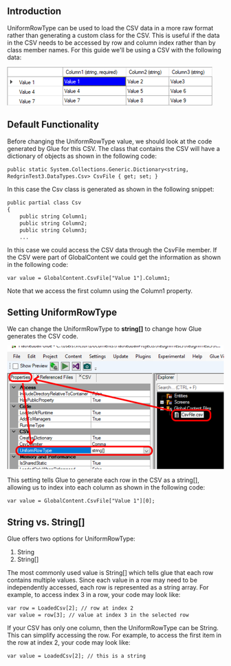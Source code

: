 ## Introduction

UniformRowType can be used to load the CSV data in a more raw format rather than generating a custom class for the CSV. This is useful if the data in the CSV needs to be accessed by row and column index rather than by class member names. For this guide we'll be using a CSV with the following data:

![](/media/2019-05-img_5ccd9c025c7c5.png)

## Default Functionality

Before changing the UniformRowType value, we should look at the code generated by Glue for this CSV. The class that contains the CSV will have a dictionary of objects as shown in the following code:

``` lang:c#
public static System.Collections.Generic.Dictionary<string, RedgrinTest3.DataTypes.Csv> CsvFile { get; set; }
```

In this case the Csv class is generated as shown in the following snippet:

``` lang:c#
public partial class Csv
{
    public string Column1;
    public string Column2;
    public string Column3;
    ...
```

In this case we could access the CSV data through the CsvFile member. If the CSV were part of GlobalContent we could get the information as shown in the following code:

``` lang:c#
var value = GlobalContent.CsvFile["Value 1"].Column1;
```

Note that we access the first column using the Column1 property.

## Setting UniformRowType

We can change the UniformRowType to **string\[\]** to change how Glue generates the CSV code.

![](/media/2019-05-img_5ccda2ff48754.png)

This setting tells Glue to generate each row in the CSV as a string\[\], allowing us to index into each column as shown in the following code:

``` lang:c#
var value = GlobalContent.CsvFile["Value 1"][0];
```

## String vs. String\[\]

Glue offers two options for UniformRowType:

1.  String
2.  String\[\]

The most commonly used value is String\[\] which tells glue that each row contains multiple values. Since each value in a row may need to be independently accessed, each row is represented as a string array. For example, to access index 3 in a row, your code may look like:

``` lang:c#
var row = LoadedCsv[2]; // row at index 2
var value = row[3]; // value at index 3 in the selected row
```

If your CSV has only one column, then the UniformRowType can be String. This can simplify accessing the row. For example, to access the first item in the row at index 2, your code may look like:

``` lang:c#
var value = LoadedCsv[2]; // this is a string
```

               
